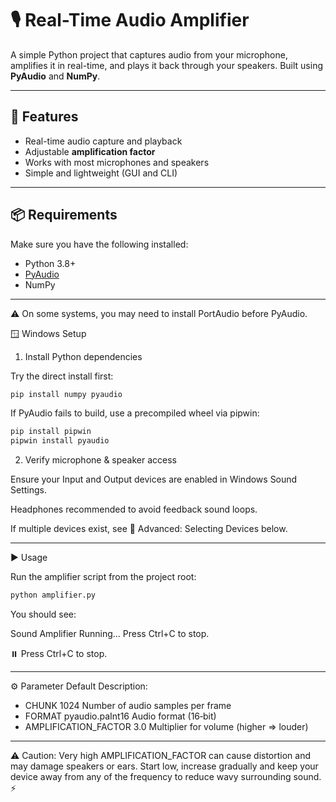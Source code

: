 # 🎙️ Real-Time Audio Amplifier

A simple Python project that captures audio from your microphone, amplifies it in real-time, and plays it back through your speakers. Built using **PyAudio** and **NumPy**.

---

## 🚀 Features
- Real-time audio capture and playback  
- Adjustable **amplification factor**  
- Works with most microphones and speakers  
- Simple and lightweight (GUI and CLI)  

---

## 📦 Requirements
Make sure you have the following installed:

- Python 3.8+  
- [PyAudio](https://people.csail.mit.edu/hubert/pyaudio/)  
- NumPy  

---

⚠️ On some systems, you may need to install PortAudio before PyAudio.

🪟 Windows Setup
1) Install Python dependencies

Try the direct install first:
```bash
pip install numpy pyaudio
```
If PyAudio fails to build, use a precompiled wheel via pipwin:
```bash
pip install pipwin
pipwin install pyaudio
```
2) Verify microphone & speaker access

Ensure your Input and Output devices are enabled in Windows Sound Settings.

Headphones recommended to avoid feedback sound loops.


If multiple devices exist, see 🔧 Advanced: Selecting Devices below.

---

▶️ Usage

Run the amplifier script from the project root:
```bash
python amplifier.py
```
You should see:

Sound Amplifier Running... Press Ctrl+C to stop.

⏸️ Press Ctrl+C to stop.

---

⚙️ Parameter	Default	Description:
- CHUNK	1024	Number of audio samples per frame
- FORMAT	pyaudio.paInt16	Audio format (16‑bit)
- AMPLIFICATION_FACTOR	3.0	Multiplier for volume (higher ⇒ louder)

---
⚠️ Caution: Very high AMPLIFICATION_FACTOR can cause distortion and may damage speakers or ears. Start low, increase gradually and keep your device away from any of the frequency to reduce wavy surrounding sound. ⚡

